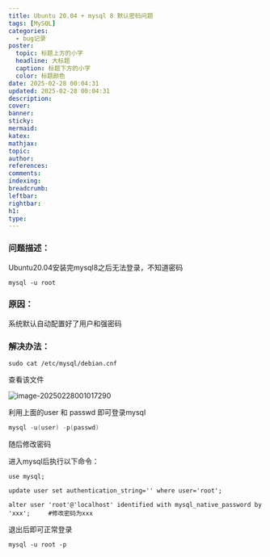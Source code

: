 ```yaml
---
title: Ubuntu 20.04 + mysql 8 默认密码问题
tags: [MySQL]
categories: 
  - bug记录
poster:
  topic: 标题上方的小字
  headline: 大标题
  caption: 标题下方的小字
  color: 标题颜色
date: 2025-02-28 00:04:31
updated: 2025-02-28 00:04:31
description:
cover:
banner:
sticky:
mermaid:
katex:
mathjax:
topic:
author:
references:
comments:
indexing:
breadcrumb:
leftbar:
rightbar:
h1:
type:
---
```


### 问题描述：

Ubuntu20.04安装完mysql8之后无法登录，不知道密码

```shell
mysql -u root 
```

### 原因：

系统默认自动配置好了用户和强密码

### 解决办法：

```shell
sudo cat /etc/mysql/debian.cnf
```

查看该文件

![image-20250228001017290](https://pub-e575a4be91854c8e8b675e7e977ed21f.r2.dev/image-20250228001017290.png)

利用上面的user 和 passwd 即可登录mysql

```cpp
mysql -u(user) -p(passwd) 
```

随后修改密码

进入mysql后执行以下命令：

```shell
use mysql; 
 
update user set authentication_string='' where user='root';      
 
alter user 'root'@'localhost' identified with mysql_native_password by 'xxx';     #修改密码为xxx
```

退出后即可正常登录

```shell
mysql -u root -p 
```

